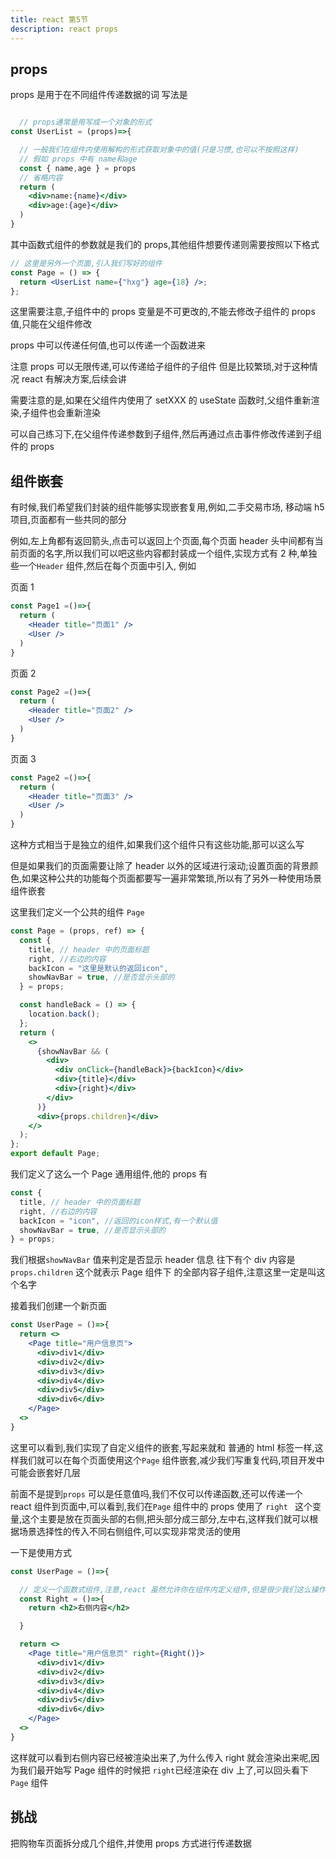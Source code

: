 ```yaml
---
title: react 第5节
description: react props
---
```


## props

props 是用于在不同组件传递数据的词
写法是

```jsx

  // props通常是用写成一个对象的形式
const UserList = (props)=>{

  // 一般我们在组件内使用解构的形式获取对象中的值(只是习惯,也可以不按照这样)
  // 假如 props 中有 name和age
  const { name,age } = props
  // 省略内容
  return (
    <div>name:{name}</div>
    <div>age:{age}</div>
  )
}

```

其中函数式组件的参数就是我们的 props,其他组件想要传递则需要按照以下格式

```jsx
// 这里是另外一个页面,引入我们写好的组件
const Page = () => {
  return <UserList name={"hxg"} age={18} />;
};
```

这里需要注意,子组件中的 props 变量是不可更改的,不能去修改子组件的 props 值,只能在父组件修改

props 中可以传递任何值,也可以传递一个函数进来

注意 props 可以无限传递,可以传递给子组件的子组件 但是比较繁琐,对于这种情况 react 有解决方案,后续会讲

需要注意的是,如果在父组件内使用了 setXXX 的 useState 函数时,父组件重新渲染,子组件也会重新渲染

可以自己练习下,在父组件传递参数到子组件,然后再通过点击事件修改传递到子组件的 props

## 组件嵌套

有时候,我们希望我们封装的组件能够实现嵌套复用,例如,二手交易市场, 移动端 h5 项目,页面都有一些共同的部分

例如,左上角都有返回箭头,点击可以返回上个页面,每个页面 header 头中间都有当前页面的名字,所以我们可以吧这些内容都封装成一个组件,实现方式有 2 种,单独些一个`Header` 组件,然后在每个页面中引入,
例如

页面 1

```jsx
const Page1 =()=>{
  return (
    <Header title="页面1" />
    <User />
  )
}
```

页面 2

```jsx
const Page2 =()=>{
  return (
    <Header title="页面2" />
    <User />
  )
}
```

页面 3

```jsx
const Page2 =()=>{
  return (
    <Header title="页面3" />
    <User />
  )
}
```

这种方式相当于是独立的组件,如果我们这个组件只有这些功能,那可以这么写

但是如果我们的页面需要让除了 header 以外的区域进行滚动;设置页面的背景颜色,如果这种公共的功能每个页面都要写一遍非常繁琐,所以有了另外一种使用场景组件嵌套

这里我们定义一个公共的组件 `Page`

```jsx
const Page = (props, ref) => {
  const {
    title, // header 中的页面标题
    right, //右边的内容
    backIcon = "这里是默认的返回icon",
    showNavBar = true, //是否显示头部的
  } = props;

  const handleBack = () => {
    location.back();
  };
  return (
    <>
      {showNavBar && (
        <div>
          <div onClick={handleBack}>{backIcon}</div>
          <div>{title}</div>
          <div>{right}</div>
        </div>
      )}
      <div>{props.children}</div>
    </>
  );
};
export default Page;
```

我们定义了这么一个 Page 通用组件,他的 props 有

```js
const {
  title, // header 中的页面标题
  right, //右边的内容
  backIcon = "icon", //返回的icon样式,有一个默认值
  showNavBar = true, //是否显示头部的
} = props;
```

我们根据`showNavBar` 值来判定是否显示 header 信息
往下有个 div 内容是 `props.children` 这个就表示 Page 组件下 的全部内容子组件,注意这里一定是叫这个名字

接着我们创建一个新页面

```jsx
const UserPage = ()=>{
  return <>
    <Page title="用户信息页">
      <div>div1</div>
      <div>div2</div>
      <div>div3</div>
      <div>div4</div>
      <div>div5</div>
      <div>div6</div>
    </Page>
  <>
}
```

这里可以看到,我们实现了自定义组件的嵌套,写起来就和 普通的 html 标签一样,这样我们就可以在每个页面使用这个`Page` 组件嵌套,减少我们写重复代码,项目开发中可能会嵌套好几层

前面不是提到`props` 可以是任意值吗,我们不仅可以传递函数,还可以传递一个 react 组件到页面中,可以看到,我们在`Page` 组件中的 props 使用了 `right ` 这个变量,这个主要是放在页面头部的右侧,把头部分成三部分,左中右,这样我们就可以根据场景选择性的传入不同右侧组件,可以实现非常灵活的使用

一下是使用方式

```jsx
const UserPage = ()=>{

  // 定义一个函数式组件,注意,react 虽然允许你在组件内定义组件,但是很少我们这么操作,你可以写在外面,单独的文件,或者写在当前 UserPage 函数外都可以,
  const Right = ()=>{
    return <h2>右侧内容</h2>

  }

  return <>
    <Page title="用户信息页" right={Right()}>
      <div>div1</div>
      <div>div2</div>
      <div>div3</div>
      <div>div4</div>
      <div>div5</div>
      <div>div6</div>
    </Page>
  <>
}

```

这样就可以看到右侧内容已经被渲染出来了,为什么传入 right 就会渲染出来呢,因为我们最开始写 Page 组件的时候把 `right`已经渲染在 div 上了,可以回头看下`Page` 组件

## 挑战

把购物车页面拆分成几个组件,并使用 props 方式进行传递数据
